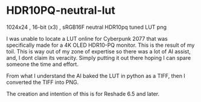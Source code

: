 # HDR10PQ-neutral-lut
1024x24 , 16-bit (x3) , sRGB16F neutral HDR10pq tuned LUT png

I was unable to locate a LUT online for Cyberpunk 2077 that was specifically made for a 4K OLED HDR10-PQ monitor. This is the result of my toil. This is way out of my 
zone of expertise so there was a lot of AI assist, and, I dont claim its veracity. Simply putting it out there hoping I can spare someone the time and effort.

From what I understand the AI baked the LUT in python as a TIFF, then I converted the TIFF into PNG.

The creation and intention of this is for Reshade 6.5 and later.
